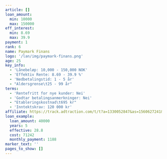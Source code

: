```yaml
---
article: []
loan_amount:
  min: 10000
  max: 150000
eff_interest:
  min: 8.69
  max: 39.9
payment: 1
rank: 6
name: Paymark Finans
logo: '/lan/img/paymark-finans.png'
age: 25
key_info:
  - 'Lånebeløp: 10,000 - 150,000 NOK'
  - 'Effektiv Rente: 8.69 - 39.9 %'
  - 'Nedbetalingstid: 1 - 5 år'
  - "Aldersgrense\t25 - 99 år"
terms:
  - 'Rentefritt for nye kunder: Nei'
  - 'Godtar betalingsanmerkninger: Nei'
  - "Etableringskostnad\t695 kr"
  - 'Inntektskrav: 120 000 kr'
affiliate: https://track.adtraction.com/t/t?a=1330052847&as=1560627241&t=2&tk=1
loan_example:
  loan_amount: 40000
  years: 5
  effective: 28.8
  cost: 71242
  monthly_payment: 1188
marker_text: ''
pages_to_show: []
---
```


